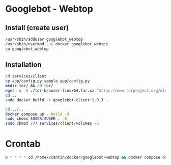 # Googlebot - Webtop

## Install (create user)

```sh
/usr/sbin/adduser googlebot_webtop
/usr/sbin/usermod -aG docker googlebot_webtop
su googlebot_webtop
```

## Installation

```sh
cd services/client
cp app/config.py.sample app/config.py
mkdir tor/ && cd tor/
wget -q -O ./tor-browser-linux64.tar.xz "https://www.torproject.org/dist/torbrowser/13.0.15/tor-browser-linux-x86_64-13.0.15.tar.xz"
cd ..
sudo docker build -t googlebot-client:1.0.3 .
```

```sh
cd ../..
docker compose up --build -d
sudo chown $USER:$USER . -R
sudo chmod 777 services/client/volumes -R
```

# Crontab

```sh
0 * * * * cd /home/vcantin/docker/googlebot-webtop && docker compose down && docker compose up -d
```
